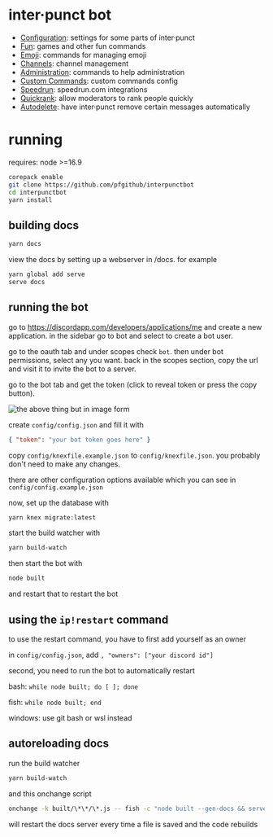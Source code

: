 # inter·punct bot

-   [Configuration](https://interpunct.info/help/configuration): settings for
    some parts of inter·punct
-   [Fun](https://interpunct.info/help/fun): games and other fun commands
-   [Emoji](https://interpunct.info/help/emoji): commands for managing emoji
-   [Channels](https://interpunct.info/help/channels): channel management
-   [Administration](https://interpunct.info/help/administration): commands to
    help administration
-   [Custom Commands](https://interpunct.info/help/customcommands): custom
    commands config
-   [Speedrun](https://interpunct.info/help/speedrun): speedrun.com integrations
-   [Quickrank](https://interpunct.info/help/quickrank): allow moderators to
    rank people quickly
-   [Autodelete](https://interpunct.info/help/autodelete): have inter·punct
    remove certain messages automatically

# running

requires: node >=16.9

```bash
corepack enable
git clone https://github.com/pfgithub/interpunctbot
cd interpunctbot
yarn install
```

## building docs

```bash
yarn docs
```

view the docs by setting up a webserver in /docs. for example

```bash
yarn global add serve
serve docs
```

## running the bot

go to https://discordapp.com/developers/applications/me and create a new
application. in the sidebar go to bot and select to create a bot user.

go to the oauth tab and under scopes check `bot`. then under bot permissions,
select any you want. back in the scopes section, copy the url and visit it to
invite the bot to a server.

go to the bot tab and get the token (click to reveal token or press the copy
button).

![the above thing but in image form](https://media.discordapp.net/attachments/741500369380835368/741507725057458297/unknown.png)

create `config/config.json` and fill it with

```json
{ "token": "your bot token goes here" }
```

copy `config/knexfile.example.json` to `config/knexfile.json`. you probably
don't need to make any changes.

there are other configuration options available which you can see in
`config/config.example.json`

now, set up the database with

```bash
yarn knex migrate:latest
```

start the build watcher with

```bash
yarn build-watch
```

then start the bot with

```bash
node built
```

and restart that to restart the bot

## using the `ip!restart` command

to use the restart command, you have to first add yourself as an owner

in `config/config.json`, add `, "owners": ["your discord id"]`

second, you need to run the bot to automatically restart

bash: `while node built; do [ ]; done`

fish: `while node built; end`

windows: use git bash or wsl instead

## autoreloading docs

run the build watcher

```bash
yarn build-watch
```

and this onchange script

```bash
onchange -k built/\*\*/\*.js -- fish -c "node built --gen-docs && serve docs -p 3001"
```

will restart the docs server every time a file is saved and the code rebuilds

